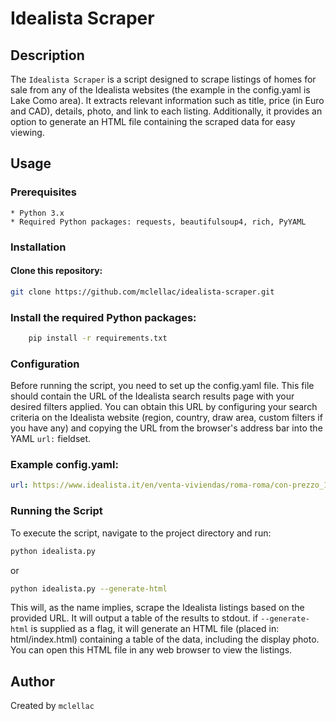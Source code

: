 # Idealista Scraper

## Description

The `Idealista Scraper` is a script designed to scrape listings of homes for sale from any of the Idealista websites (the example in the config.yaml is Lake Como area). It extracts relevant information such as title, price (in Euro and CAD), details, photo, and link to each listing. Additionally, it provides an option to generate an HTML file containing the scraped data for easy viewing.

## Usage
### Prerequisites

    * Python 3.x
    * Required Python packages: requests, beautifulsoup4, rich, PyYAML

### Installation

#### Clone this repository:

```bash
git clone https://github.com/mclellac/idealista-scraper.git
```

### Install the required Python packages:

```bash
    pip install -r requirements.txt
```

### Configuration

Before running the script, you need to set up the config.yaml file. This file should contain the URL of the Idealista search results page with your desired filters applied. You can obtain this URL by configuring your search criteria on the Idealista website (region, country, draw area, custom filters if you have any) and copying the URL from the browser's address bar into the YAML `url:` fieldset.

### Example config.yaml:

```yaml
url: https://www.idealista.it/en/venta-viviendas/roma-roma/con-prezzo_130000-200000,con-foto,media-ante-4/settimane/
```

### Running the Script

To execute the script, navigate to the project directory and run:

```bash
python idealista.py
```

or

```bash
python idealista.py --generate-html
```


This will, as the name implies, scrape the Idealista listings based on the provided URL. It will output a table of the results to stdout. if `--generate-html` is supplied as a flag, it will generate an HTML file (placed in: html/index.html) containing a table of the data, including the display photo. You can open this HTML file in any web browser to view the listings.

## Author

Created by `mclellac`